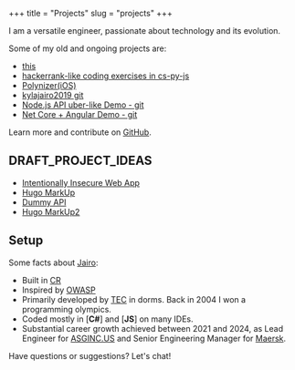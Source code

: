 +++
title = "Projects"
slug = "projects"
+++

I am a versatile engineer, passionate about technology and its evolution.


Some of my old and ongoing projects are:

* [this](https://github.com/Softwavecr/softwave)
* [hackerrank-like coding exercises in cs-py-js](https://github.com/Softwavecr/effective-sniffle/tree/dev)
* [Polynizer(iOS)](https://www.youtube.com/watch?v=Fl81zPGkS6I)
* [kylajairo2019 git](https://github.com/Softwavecr/kylajairo2019)
* [Node.js API uber-like Demo - git](https://github.com/Softwavecr/libera)
* [Net Core + Angular Demo - git](https://github.com/Softwavecr/jWebApplicationNg)

Learn more and contribute on [GitHub](https://github.com/Softwavecr).


## DRAFT_PROJECT_IDEAS
* [Intentionally Insecure Web App](https://www.benjaminjohnston.com.au/intentionallyinsecurejs)
* [Hugo MarkUp](https://themes.gohugo.io//theme/hugo-coder/post/markdown-syntax/)
* [Dummy API](http://dummy.restapiexample.com/)
* [Hugo MarkUp2](https://freecontent.manning.com/using-markup-languages-with-hugo/)


## Setup

Some facts about [Jairo](https://www.hackerrank.com/profile/jgl200322295/):

* Built in [CR](https://www.anywhere.com/costa-rica)
* Inspired by [OWASP](https://owasp.org/)
* Primarily developed by [TEC](https://tec.ac.cr/) in dorms. Back in 2004 I won a programming olympics.
* Coded mostly in [__C#__] and [__JS__] on many IDEs.
* Substantial career growth achieved between 2021 and 2024, as Lead Engineer for [ASGINC.US](https://www.asginc.us/) and Senior Engineering Manager for [Maersk](https://www.maersk.com/).

Have questions or suggestions? Let's chat!
